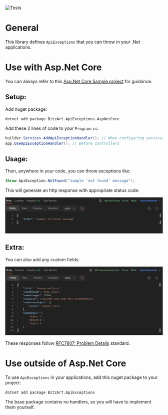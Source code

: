 ![Tests](https://github.com/BitzArt/ApiExceptions/actions/workflows/Tests.yml/badge.svg)


# General

This library defines `ApiExceptions` that you can throw in your .Net applications.

# Use with Asp.Net Core

You can always refer to this [Asp.Net Core Sample project](https://github.com/BitzArt/ApiExceptions/tree/main/sample/BitzArt.ApiExceptions.AspNetCore.Sample) for guidance.

## Setup:

Add nuget package:

```
dotnet add package BitzArt.ApiExceptions.AspNetCore
```

Add these 2 lines of code to your `Program.cs`:
```csharp
builder.Services.AddApiExceptionHandler(); // When configuring services
app.UseApiExceptionHandler(); // Before controllers
```
## Usage:
Then, anywhere in your code, you can throw exceptions like:
```csharp
throw ApiException.NotFound("sample 'not found' message");
```
This will generate an http response with appropriate status code:

![404-screenshot](/docs/404-screenshot.png)

 ## Extra:
You can also add any custom fields:

![anonymous-screenshot](/docs/anonymous-screenshot.png)

These responses follow [RFC7807: Problem Details](https://www.rfc-editor.org/rfc/rfc7807) standard.

# Use outside of Asp.Net Core

To use `ApiExceptions` in your applications, add this nuget package to your project:

```
dotnet add package BitzArt.ApiExceptions
```

The base package contains no handlers, so you will have to implement them yourself.
